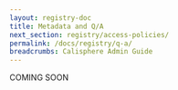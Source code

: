 ```yaml
---
layout: registry-doc
title: Metadata and Q/A
next_section: registry/access-policies/
permalink: /docs/registry/q-a/
breadcrumbs: Calisphere Admin Guide
---
```


COMING SOON
